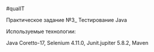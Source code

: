 #qualIT

Практическое задание №3_ Тестирование Java

Используемые технологии:

Java Coretto-17, Selenium 4.11.0, Junit.jupiter 5.8.2, Maven

